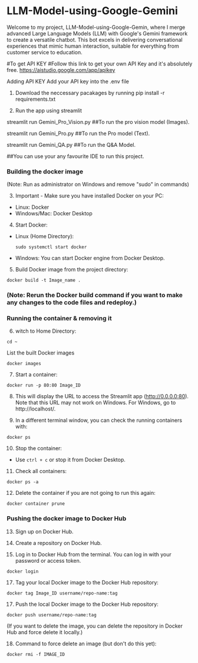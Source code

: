 # LLM-Model-using-Google-Gemini
Welcome to my project, LLM-Model-using-Google-Gemin, where I merge advanced Large Language Models (LLM) with Google's Gemini framework to create a versatile chatbot. This bot excels in delivering conversational experiences that mimic human interaction, suitable for everything from customer service to education. 

#To get API KEY
#Follow this link to get your own API Key and it's absolutely free.
https://aistudio.google.com/app/apikey

Adding API KEY
Add your API key into the .env file

1. Download the neccessary pacakages by running
pip install -r requirements.txt

2. Run the app using streamlit

streamlit run Gemini_Pro_Vision.py  ##To run the pro vision model (Images).

streamlit run Gemini_Pro.py  ##To run the Pro model (Text).

streamlit run Gemini_QA.py ##To run the Q&A Model.

##You can use your any favourite IDE to run this project.


### Building the docker image

(Note: Run as administrator on Windows and remove "sudo" in commands)

3. Important - Make sure you have installed Docker on your PC:
- Linux: Docker
- Windows/Mac: Docker Desktop

4. Start Docker:
- Linux (Home Directory):
  ```
  sudo systemctl start docker
  ```
- Windows: You can start Docker engine from Docker Desktop.

5. Build Docker image from the project directory:

```commandline
docker build -t Image_name .
```

### (Note: Rerun the Docker build command if you want to make any changes to the code files and redeploy.)

### Running the container & removing it

6. witch to Home Directory:

```
cd ~
```
List the built Docker images
```
docker images
```

7. Start a container:
```commandline
docker run -p 80:80 Image_ID
```

8. This will display the URL to access the Streamlit app (http://0.0.0.0:80). Note that this URL may not work on Windows. For Windows, go to http://localhost/.

9. In a different terminal window, you can check the running containers with:
```
docker ps
```

10. Stop the container:
 - Use `ctrl + c` or stop it from Docker Desktop.

11. Check all containers:
 ```
docker ps -a
 ```

12. Delete the container if you are not going to run this again:
 ```
 docker container prune
 ```

### Pushing the docker image to Docker Hub

13. Sign up on Docker Hub.

14. Create a repository on Docker Hub.

15. Log in to Docker Hub from the terminal. You can log in with your password or access token.
```
docker login
```

17. Tag your local Docker image to the Docker Hub repository:
 ```
docker tag Image_ID username/repo-name:tag
 ```

17. Push the local Docker image to the Docker Hub repository:
 ```
 docker push username/repo-name:tag
 ```

(If you want to delete the image, you can delete the repository in Docker Hub and force delete it locally.)

18. Command to force delete an image (but don't do this yet):
 ```
docker rmi -f IMAGE_ID
 ```
